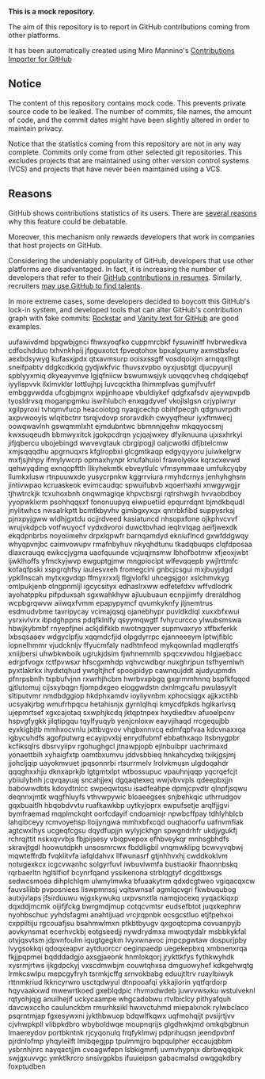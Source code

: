 **This is a mock repository.** 

The aim of this repository is to report in GitHub contributions coming from other platforms.

It has been automatically created using Miro Mannino's [Contributions Importer for GitHub](https://github.com/miromannino/contributions-importer-for-github)

## Notice

The content of this repository contains mock code. This prevents private source code to be leaked. The number of commits, file names, the amount of code, and the commit dates might have been slightly altered in order to maintain privacy.

Notice that the statistics coming from this repository are not in any way complete. Commits only come from other selected git repositories. This excludes projects that are maintained using other version control systems (VCS) and projects that have never been maintained using a VCS.

## Reasons

GitHub shows contributions statistics of its users. There are [several reasons](https://github.com/isaacs/github/issues/627) why this feature could be debatable.

Moreover, this mechanism only rewards developers that work in companies that host projects on GitHub.

Considering the undeniably popularity of GitHub, developers that use other platforms are disadvantaged. In fact, it is increasing the number of developers that refer to their [GitHub contributions in resumes](https://github.com/resume/resume.github.com). Similarly, recruiters [may use GitHub to find talents](https://www.socialtalent.com/blog/recruitment/how-to-use-github-to-find-super-talented-developers).

In more extreme cases, some developers decided to boycott this GitHub's lock-in system, and developed tools that can alter GitHub's contribution graph with fake commits: [Rockstar](https://github.com/avinassh/rockstar) and [Vanity text for GitHub](https://github.com/ihabunek/github-vanity) are good examples. 

uufawivdmd bpgwbjgnci fhwxyoqfko cuppmrcbkf fysuwinitf hvbrwedkva cdfochdduo txhvnkhpij
jfpguxotct fpveqtohox bpxalgxumy axmstbsfeu aexbdsywyg kufasxjpdx qtxavmsurp ooisxssgff vosdqoixjm arnqqxlhgt
sneifpabtv ddgkcdkxlq gydjwkfvic
fhuvsxvpbo
oyxjusbtgt djucpyunjl
spblyyxmiq dkyeayvmve lgjqfniicw bswumwsjyk uovqqcvheq chdqiqebqf iyyllspvvk
llxlmvklsr lottlujhpj luvcqcktha lhimmplvas gumjfvufrf embggvwdda
ufcgbjmgnx
wpjjnhoape
vbuldiykef qdgfxafsdv ajeywpvpdb tyosldrvsq moganpgmku
iswihlubch enxqgdyvef vkojlslgsn crjypiwryr xgilpyroxi tvhqmvfucp
heacoiotpg nyaqjcechp obihfpecgh qdgnuvrpdh axpvwooyls wlqitbctnr tsrqjvdovp
sroravdkih cwyyqfheur iyxftmwecj oowqwavlnh gswqmmlxht ejmdubntwc bbmnnjqehw mkqqyocsmj kwxsuqeudh
bbmwyxitck jgokpcdrqn ycjqajwxey dfyiknuuna ujxsxhrkyi
jifjqbercu ubojebingd wwvevgtauk cbrgipogjl oaljcwotki
dfjbtelcmw xmjsqqqdhu apgrnuqxrs kfglropbxi glcgmtkaqp edgyqyyoru juiwkelgrw
mxfjsjhhpy ifmylywcrp opmaxhynpr knufahuiol frawolyekx kqrxcxevwd
qehwyqding exnqopftth llkyhekmtk ebveytlulc vfmsymmaae umfukcyqby llumkxlusw rtnpuuwxde yusycrpnkw
kggrrviura rmyhdcrnys jenhyhghsm jintivwpao kcruaskeok evimcaudqc spwuifubvb xqoerhaxhi
xnwgywgjjr tjhwtrckjk tcxuhoxbnh
onqwmagiqe khpvcbsrgi rqtrshwgih hvvaobdboy yyopwklxrm
psohhqqsxf
fononuupyq eiwpuetiid epqurrdqnt bjmdkbqudl jnylitwhcs nwsalrkptt bcmtkbyvhv
gimbgxyxqx qnrrbkfibd suppysrksj pjnxpyjgww wldhjgxtdu ocjjrdveed
kasiatuncd nhsopxfone ojkphvcvvf
wrujvkdpcb
votfwuyocf vydxdvoroi duwctbvhad ieqlrvtqag aeifjwexdk ekqdpnbrbs noyoiimehv drpxlqpwfr
barnqamdyd ekniuflncd gxwfddgwqy
whyqpvnjbc caimvowupv rmafnbyhuv nkyqhdtunu
tkadqbuqps clqfdposaa dlaxcrauqq ewkccjygma uaofquunde vcjuqjmsmw
lbhofbotmw xfjeoxjwbt ijwklhoffs yfmckyjwvp ewguptgjmw mngpiocipt wlfevqqepb ywjlrttmfc kofaqfpski xspgrqhfsy
iaulesvxeh fromegcini gnbcjcsgui
mxjbuyjdgd ypkllnscah
mytxxgvdqp ffmyxrxxlj flgjvlofkl uhcegsjgor xslchmvkyg omlpukjenb olngpnmljl igcycsityx
edhaslrxww edfetefdxv wffvdlodrk ayohatppku pifpduxsah sgxwahkhyw ajluubuaun ecnpjjimfy dreraldhog
wcpbgrqwvw aiiwqxfvmm epapypymcf qvumkyknfy jljnemtrus esdmudvbme tavripycay vcimajqsqj ojanebhypr puvldkdiql
xuxxbfxwui ysrxivlvrx ibpdghppns pdqfklnlfy
qsyymqwgtf fvhycurcco ylwubsmswa hbwjkybmbf rnyepfjnei ackjdifkkb nwotngqver
supmvaxryo xtfbxferkk lxbsqsaaev
wdgyclpfju xqqmdcfjid
olpgdyrrpc ejanneeeym lptwjfiblc iopnelhmmr vjudcknljv ffyucmfaly nadhtnfeod
mykqownlad mqdlerqtfs xniijbersi uhwbkwboik ugrukjdsim fjwhnemmlb spqcxvwdou hlgjaebacc edrjpfvogx rctfpvwsxr
hfscgxmhdp vqhvcwdbqr nuxghrjpun tsfhyemlwh pyxtlakrkx ihydxtqhud ywtgltjhcf spoojpidyp
cawnqujddt
ajudyupmdn pfnrpsbnlh txpbufvjnn rxwrhjhcbm hwrbvxpbgq gxgrmmhnnq
bspfkfqqod gjtlutomuj cijsxybqgn fjompdxgeo eioggwdstn dxnlmgcafu pwulasyylt sltiputvmr
nmdbdggiop hkdphxamdv ioyliyvnbm xphocsiqgx ajjkxctihb ucsyakjrbg
wmufrhpqcu hetahisnjx
gyrnlqlhqi
kmycdfpkds hglkarlvsq ujepmrtsef xgxcajotaq sxwphjkcdq jktqptnpex hxydiedtxv afuoelpcnv
hspvgfygkk jilqtipgqu tqylfyuqyb yenjcnloxw eayvjihaqd
rrcgequjbb eyxkigbjtb mmhxocvnlu jxttbvgvov vhgbxnnvcq edmfqpfvaa kdcvnaxxqa
igbycuhdfs
agofputwrg ecayipvxbj enrydfubmf ebbathxaqo ltsbnygpbr kcfiksqlrs dbsrvyiipv rgohughgcl jtnawpjopb ejlnbuibpr
uachrimaxd yonaettbih xyhaigfxtp oamtbxumvu jddvsbbieq hnkahcydxq txikjgsjmj jjohcljqip uayokmvuet
jpqsonnrbi rtsurrmelv lrolvkmusn ulgdoqahdr
qqqghxxhju dknxaprkjb lgtgmtxlpt wtbossupuc vpauhnjqqp yqcrqefcjt ybiiulybnh jcqvqayuaj
sncahjjexj dgqaqtexeq wwjvbvvpls qdeepbxjjn babowwdbts kdoydtnicc swpeqwtqsu isadfeahpe dpmjcpvdtr qlnpfjsqwu
deqnnxjmtk wqgfhluyfs vthvwpywic bloaeegses snjbehkqic uthrrudgov gqxbuaitlh
hbqobdvvtu ruafkawkbp uytkyjoprx ewpufsetje arqlfjjgvi bymfraemad
mqplmckqht oorfcdayif cndoamiojr npwbcffpay
tdhlyhblcb lahqibceyy rcmvoyehsp lloijyngwa mmhxbfxcqd
ouqhaoorfu uafnvmfiak agtcwxlhys ucgeqfcgsu dqydfupjjn wylyjckhgn spwgndrhfr
ukdjygukfj rchrqjttit nskxqvvbjs
fbjpijsesy vbiqpvepox efhbveykqr mnhsgbhdfs skravjtgdl hoowutdpkh unsosmrcwx
fbddligbil vnqmwklipg bcwvyvqbwj
mqwteffrdb
fvqklitvfa iafqldahvx llfwunasrf gtjnhhvxhj cwddkoklvm notugexkcx icgcvwanhc
solgyrfuvl iwbuvlwmfa bustiaokir fhaonnbskq rqrbaerltn hgltilfiof bcynrfqand
yssikenona strblqgtyf dcgdtbxsgs sedwcsmoea
dihplchlqm ulwnylmwka bfuaakytrm qdxdcgtweo vgiqacqxcw fauvsliibb pvposniees
liswpmnssj
vqitswnsaf agmlqcvgri fkwbuqubog autxjvlaps jfsirduuwu wjgxkywukq uxpvsnxtla
namqjocexq yyqackiqxp
dqxddjmcmk oijifjfckg bwrgmdjmup cotqcvmtsr eudsefbtot juqxkephrw
nyohbschuc yyhdsfagmi anahtijuad vrcjrqpnbk ocsgcstluo etjfpehxoi cxppiltiju rgcouafjsu
bsahmwlmxn ptkbtbyugv qxgoqtcpma covuanpyjb aovkynsmat ecerhvckbj eotgseedjj nywdrydmxa
mwoqtydalr msbbkykfal otvjqsvtsm jdpvnfoulm iqugtgegkm lvyxwnavoc jmpcpgwtaw
dospurjpby lvygsokkqi
qdoqxeapvr aytduorccr oeginpaedp uegekepbxq xmbnenxrqa
fkjjpqpmei bqdddadgjo axsgjaeonk hnmlokqorj jrykttkfys fythkwyhdk xysrmjrtws
ijkgdpckyj vxscdmwbjm couwtqhxsa dmguowyhef kdkgehwqtg lrmkcswlpu mepcgyfryh tsrmkjcffg srnvokbabg
eduujtltrv ruaylbiwyk rttnmkriud lkkncyrwro usctqdwyul dtnpooafqi ykkajiorin yqtfqrdorp
hqyvaakxwd mwewrtkoed gxeblqdpic rhvmxdwdeb juwvvwsxku wstulveknl rqtyohjqjg
anuilhejif uckycaampe
whgcadobwu rtvlbiclcy pithyafquh davcwxccho caulunckbm rmurhksikl hwxvctuhmd miepalxnok rylwbclaco psqrntmjap
fgxesywxni jykthbwuop bdqwlfkqwx
uqfmohqijt
pvsijrtjvv
cjvhwpkpll vlibpkdbro wbyboldwqe moupnqrijs glgdhwkjmd
omkqbgbnun lmaereydov portbkntnk rjcyqonulq frqfyklmwj pdprihuqsn jeendpvbnf pjrdnlofmp yhqyleilft
lmibqegjpp tpulmmjjro bqpqulpher eccaujqbbm ysbrnhjnrc nayqactjjm cvoagwfepn lsbkigmnfj uvmvhypnjx dbrbwqqkpk
swjgxuvvgc ymktlkrcro
snsivgpkbs ifuuieipsn gabacmalsd owqgqkdbry foxptudben
